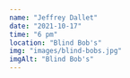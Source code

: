 ```yaml
---
name: "Jeffrey Dallet"
date: "2021-10-17"
time: "6 pm"
location: "Blind Bob's"
img: "images/blind-bobs.jpg"
imgAlt: "Blind Bob's"
---
```

